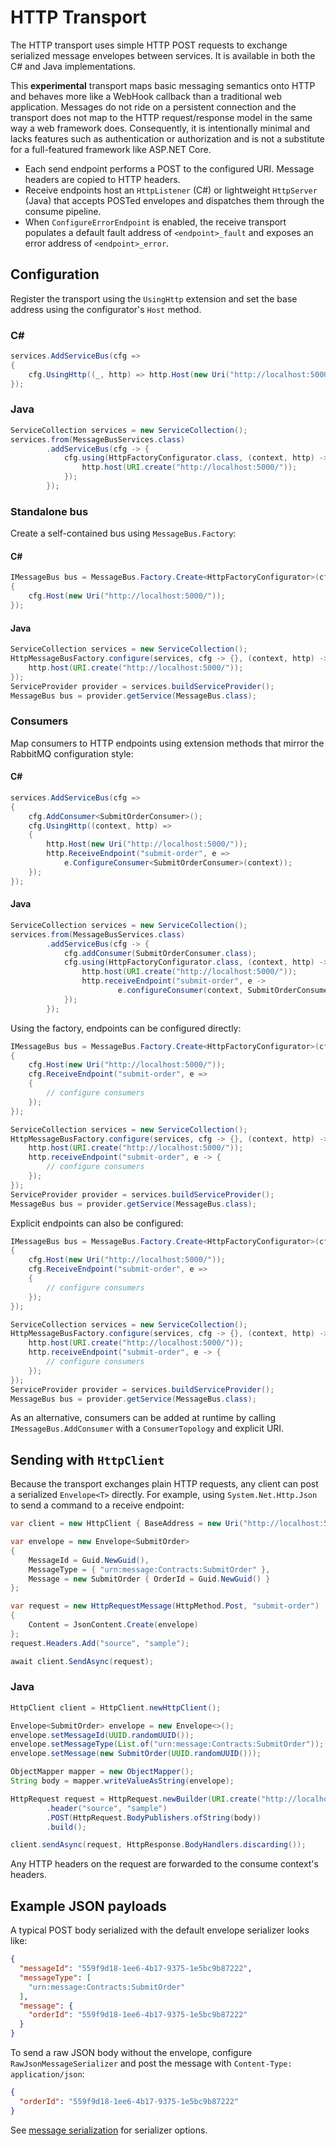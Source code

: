 # HTTP Transport

The HTTP transport uses simple HTTP POST requests to exchange serialized message envelopes between services. It is available in both the C# and Java implementations.

This **experimental** transport maps basic messaging semantics onto HTTP and behaves more like a WebHook callback than a traditional web application. Messages do not ride on a persistent connection and the transport does not map to the HTTP request/response model in the same way a web framework does. Consequently, it is intentionally minimal and lacks features such as authentication or authorization and is not a substitute for a full-featured framework like ASP.NET Core.

- Each send endpoint performs a POST to the configured URI. Message headers are copied to HTTP headers.
- Receive endpoints host an `HttpListener` (C#) or lightweight `HttpServer` (Java) that accepts POSTed envelopes and dispatches them through the consume pipeline.
- When `ConfigureErrorEndpoint` is enabled, the receive transport populates a default fault address of `<endpoint>_fault` and exposes an error address of `<endpoint>_error`.

## Configuration

Register the transport using the `UsingHttp` extension and set the base address using the configurator's `Host` method.

### C#

```csharp
services.AddServiceBus(cfg =>
{
    cfg.UsingHttp((_, http) => http.Host(new Uri("http://localhost:5000/")));
});
```

### Java

```java
ServiceCollection services = new ServiceCollection();
services.from(MessageBusServices.class)
        .addServiceBus(cfg -> {
            cfg.using(HttpFactoryConfigurator.class, (context, http) -> {
                http.host(URI.create("http://localhost:5000/"));
            });
        });
```

### Standalone bus

Create a self-contained bus using `MessageBus.Factory`:

#### C#

```csharp
IMessageBus bus = MessageBus.Factory.Create<HttpFactoryConfigurator>(cfg =>
{
    cfg.Host(new Uri("http://localhost:5000/"));
});
```

#### Java

```java
ServiceCollection services = new ServiceCollection();
HttpMessageBusFactory.configure(services, cfg -> {}, (context, http) -> {
    http.host(URI.create("http://localhost:5000/"));
});
ServiceProvider provider = services.buildServiceProvider();
MessageBus bus = provider.getService(MessageBus.class);
```

### Consumers

Map consumers to HTTP endpoints using extension methods that mirror the RabbitMQ configuration style:

#### C#

```csharp
services.AddServiceBus(cfg =>
{
    cfg.AddConsumer<SubmitOrderConsumer>();
    cfg.UsingHttp((context, http) =>
    {
        http.Host(new Uri("http://localhost:5000/"));
        http.ReceiveEndpoint("submit-order", e =>
            e.ConfigureConsumer<SubmitOrderConsumer>(context));
    });
});
```

#### Java

```java
ServiceCollection services = new ServiceCollection();
services.from(MessageBusServices.class)
        .addServiceBus(cfg -> {
            cfg.addConsumer(SubmitOrderConsumer.class);
            cfg.using(HttpFactoryConfigurator.class, (context, http) -> {
                http.host(URI.create("http://localhost:5000/"));
                http.receiveEndpoint("submit-order", e ->
                        e.configureConsumer(context, SubmitOrderConsumer.class));
            });
        });
```

Using the factory, endpoints can be configured directly:

```csharp
IMessageBus bus = MessageBus.Factory.Create<HttpFactoryConfigurator>(cfg =>
{
    cfg.Host(new Uri("http://localhost:5000/"));
    cfg.ReceiveEndpoint("submit-order", e =>
    {
        // configure consumers
    });
});
```

```java
ServiceCollection services = new ServiceCollection();
HttpMessageBusFactory.configure(services, cfg -> {}, (context, http) -> {
    http.host(URI.create("http://localhost:5000/"));
    http.receiveEndpoint("submit-order", e -> {
        // configure consumers
    });
});
ServiceProvider provider = services.buildServiceProvider();
MessageBus bus = provider.getService(MessageBus.class);
```

Explicit endpoints can also be configured:

```csharp
IMessageBus bus = MessageBus.Factory.Create<HttpFactoryConfigurator>(cfg =>
{
    cfg.Host(new Uri("http://localhost:5000/"));
    cfg.ReceiveEndpoint("submit-order", e =>
    {
        // configure consumers
    });
});
```

```java
ServiceCollection services = new ServiceCollection();
HttpMessageBusFactory.configure(services, cfg -> {}, (context, http) -> {
    http.host(URI.create("http://localhost:5000/"));
    http.receiveEndpoint("submit-order", e -> {
        // configure consumers
    });
});
ServiceProvider provider = services.buildServiceProvider();
MessageBus bus = provider.getService(MessageBus.class);
```

As an alternative, consumers can be added at runtime by calling `IMessageBus.AddConsumer` with a `ConsumerTopology` and explicit URI.

## Sending with `HttpClient`

Because the transport exchanges plain HTTP requests, any client can post a
serialized `Envelope<T>` directly. For example, using `System.Net.Http.Json`
to send a command to a receive endpoint:

```csharp
var client = new HttpClient { BaseAddress = new Uri("http://localhost:5000/") };

var envelope = new Envelope<SubmitOrder>
{
    MessageId = Guid.NewGuid(),
    MessageType = { "urn:message:Contracts:SubmitOrder" },
    Message = new SubmitOrder { OrderId = Guid.NewGuid() }
};

var request = new HttpRequestMessage(HttpMethod.Post, "submit-order")
{
    Content = JsonContent.Create(envelope)
};
request.Headers.Add("source", "sample");

await client.SendAsync(request);
```

### Java

```java
HttpClient client = HttpClient.newHttpClient();

Envelope<SubmitOrder> envelope = new Envelope<>();
envelope.setMessageId(UUID.randomUUID());
envelope.setMessageType(List.of("urn:message:Contracts:SubmitOrder"));
envelope.setMessage(new SubmitOrder(UUID.randomUUID()));

ObjectMapper mapper = new ObjectMapper();
String body = mapper.writeValueAsString(envelope);

HttpRequest request = HttpRequest.newBuilder(URI.create("http://localhost:5000/submit-order"))
        .header("source", "sample")
        .POST(HttpRequest.BodyPublishers.ofString(body))
        .build();

client.sendAsync(request, HttpResponse.BodyHandlers.discarding());
```

Any HTTP headers on the request are forwarded to the consume context's headers.

## Example JSON payloads

A typical POST body serialized with the default envelope serializer looks like:

```json
{
  "messageId": "559f9d18-1ee6-4b17-9375-1e5bc9b87222",
  "messageType": [
    "urn:message:Contracts:SubmitOrder"
  ],
  "message": {
    "orderId": "559f9d18-1ee6-4b17-9375-1e5bc9b87222"
  }
}
```

To send a raw JSON body without the envelope, configure `RawJsonMessageSerializer`
and post the message with `Content-Type: application/json`:

```json
{
  "orderId": "559f9d18-1ee6-4b17-9375-1e5bc9b87222"
}
```

See [message serialization](message-serialization.md) for serializer options.
